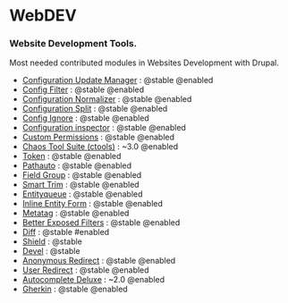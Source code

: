 # WebDEV

### Website Development Tools.
Most needed contributed modules in Websites Development with Drupal.

* [Configuration Update Manager](https://www.drupal.org/project/config_update) : @stable @enabled
* [Config Filter](https://www.drupal.org/project/config_filter) : @stable @enabled
* [Configuration Normalizer](https://www.drupal.org/project/config_normalizer) : @stable @enabled
* [Configuration Split](https://www.drupal.org/project/config_split) : @stable @enabled
* [Config Ignore](https://www.drupal.org/project/config_ignore) : @stable @enabled
* [Configuration inspector](https://www.drupal.org/project/config_inspector) : @stable @enabled
* [Custom Permissions](https://www.drupal.org/project/config_perms) : @stable @enabled
* [Chaos Tool Suite (ctools)](https://www.drupal.org/project/ctools) : ~3.0 @enabled
* [Token](https://www.drupal.org/project/token) : @stable @enabled
* [Pathauto](https://www.drupal.org/project/pathauto) : @stable @enabled
* [Field Group](https://www.drupal.org/project/field_group) : @stable @enabled
* [Smart Trim](https://www.drupal.org/project/smart_trim) : @stable @enabled
* [Entityqueue](https://www.drupal.org/project/entityqueue) : @stable @enabled
* [Inline Entity Form](https://www.drupal.org/project/inline_entity_form) : @stable @enabled
* [Metatag](https://www.drupal.org/project/metatag) : @stable @enabled
* [Better Exposed Filters](https://www.drupal.org/project/better_exposed_filters) : @stable @enabled
* [Diff](https://www.drupal.org/project/diff) : @stable #enabled
* [Shield](https://www.drupal.org/project/shield) : @stable
* [Devel](https://www.drupal.org/project/devel) : @stable
* [Anonymous Redirect](https://www.drupal.org/project/anonymous_redirect) : @stable @enabled
* [User Redirect](https://www.drupal.org/project/user_redirect) : @stable @enabled
* [Autocomplete Deluxe](https://www.drupal.org/project/autocomplete_deluxe) : ~2.0 @enabled
* [Gherkin](https://www.drupal.org/project/gherkin) : @stable @enabled
